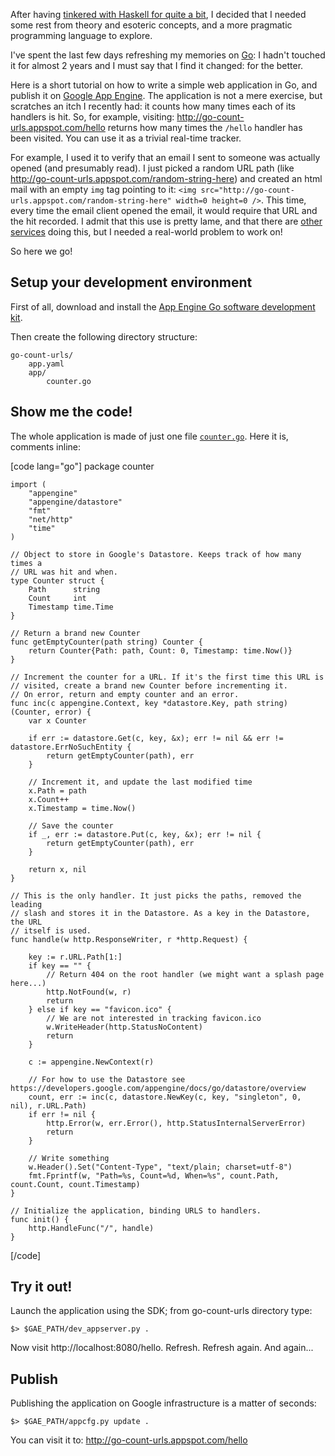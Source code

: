 After having [tinkered with Haskell for quite a bit][1], I decided that I
needed some rest from theory and esoteric concepts, and a more pragmatic
programming language to explore.

I've spent the last few days refreshing my memories on [Go][2]: I hadn't
touched it for almost 2 years and I must say that I find it changed: for the
better.

Here is a short tutorial on how to write a simple web application in Go, and
publish it on [Google App Engine][3]. The application is not a mere exercise,
but scratches an itch I recently had: it counts how many times each of its
handlers is hit. So, for example, visiting:
http://go-count-urls.appspot.com/hello returns how many times the `/hello`
handler has been visited. You can use it as a trivial real-time tracker.

For example, I used it to verify that an email I sent to someone was actually
opened (and presumably read). I just picked a random URL path (like
http://go-count-urls.appspot.com/random-string-here) and created an html mail
with an empty `img` tag pointing to it: `<img src="http://go-count-urls.appspot.com/random-string-here" width=0 height=0 />`. This time, every time the email client opened the email, it would require that URL and the hit recorded. I admit that this use is pretty lame, and that there are [other services][4] doing this, but I needed a real-world problem to work on!

So here we go!

## Setup your development environment

First of all, download and install the [App Engine Go software development kit][5].

Then create the following directory structure:

    go-count-urls/
        app.yaml
        app/
            counter.go
    
## Show me the code!

The whole application is made of just one file [`counter.go`][6]. Here it is,
comments inline:

[code lang="go"]
    package counter

    import (
        "appengine"
        "appengine/datastore"
        "fmt"
        "net/http"
        "time"
    )

    // Object to store in Google's Datastore. Keeps track of how many times a
    // URL was hit and when.
    type Counter struct {
        Path      string
        Count     int
        Timestamp time.Time
    }

    // Return a brand new Counter
    func getEmptyCounter(path string) Counter {
        return Counter{Path: path, Count: 0, Timestamp: time.Now()}
    }

    // Increment the counter for a URL. If it's the first time this URL is
    // visited, create a brand new Counter before incrementing it.
    // On error, return and empty counter and an error.
    func inc(c appengine.Context, key *datastore.Key, path string) (Counter, error) {
        var x Counter

        if err := datastore.Get(c, key, &x); err != nil && err != datastore.ErrNoSuchEntity {
            return getEmptyCounter(path), err
        }

        // Increment it, and update the last modified time
        x.Path = path
        x.Count++
        x.Timestamp = time.Now()

        // Save the counter
        if _, err := datastore.Put(c, key, &x); err != nil {
            return getEmptyCounter(path), err
        }

        return x, nil
    }

    // This is the only handler. It just picks the paths, removed the leading
    // slash and stores it in the Datastore. As a key in the Datastore, the URL
    // itself is used.
    func handle(w http.ResponseWriter, r *http.Request) {

        key := r.URL.Path[1:]
        if key == "" {
            // Return 404 on the root handler (we might want a splash page here...)
            http.NotFound(w, r)
            return
        } else if key == "favicon.ico" {
            // We are not interested in tracking favicon.ico
            w.WriteHeader(http.StatusNoContent)
            return
        }

        c := appengine.NewContext(r)

        // For how to use the Datastore see https://developers.google.com/appengine/docs/go/datastore/overview
        count, err := inc(c, datastore.NewKey(c, key, "singleton", 0, nil), r.URL.Path)
        if err != nil {
            http.Error(w, err.Error(), http.StatusInternalServerError)
            return
        }

        // Write something
        w.Header().Set("Content-Type", "text/plain; charset=utf-8")
        fmt.Fprintf(w, "Path=%s, Count=%d, When=%s", count.Path, count.Count, count.Timestamp)
    }

    // Initialize the application, binding URLS to handlers.
    func init() {
        http.HandleFunc("/", handle)
    }
[/code]

## Try it out!

Launch the application using the SDK; from go-count-urls directory type:

    $> $GAE_PATH/dev_appserver.py .

Now visit http://localhost:8080/hello. Refresh. Refresh again. And again...

## Publish

Publishing the application on Google infrastructure is a matter of seconds:

    $> $GAE_PATH/appcfg.py update .

You can visit it to: http://go-count-urls.appspot.com/hello


[1]: http://lbolla.info/blog/?s=haskell&searchsubmit=Find
[2]: http://golang.org/
[3]: https://developers.google.com/appengine/
[4]: http://www.spypig.com/
[5]: https://developers.google.com/appengine/docs/go/gettingstarted/devenvironment
[6]: https://github.com/lbolla/go-count-urls/blob/master/app/counter.go
